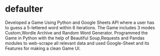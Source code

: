# defaulter
Developed a Game Using Python and Google Sheets API where a user has to guess a 5-lettered word within 6 iterations.  The Game includes 3 modes Custom,Wordle Archive and Random Word  Generator.  Programmed  the Game in Python with the help of Beautiful Soup,Requests and Pandas modules to web-scrape all relevant data and used Google-Sheet and its Features for making a clean Game UI.
